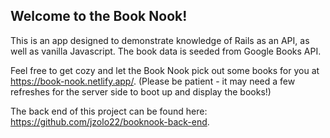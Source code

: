 ## Welcome to the Book Nook!

This is an app designed to demonstrate knowledge of Rails as an API, as well as vanilla Javascript. The book data is seeded from Google Books API.

Feel free to get cozy and let the Book Nook pick out some books for you at https://book-nook.netlify.app/. (Please be patient - it may need a few refreshes for the server side to boot up and display the books!)

The back end of this project can be found here: https://github.com/jzolo22/booknook-back-end.

